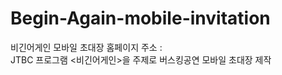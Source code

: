 # Begin-Again-mobile-invitation
비긴어게인 모바일 초대장 홈페이지 주소 : 
<br> JTBC 프로그램 &lt;비긴어게인>을 주제로 버스킹공연 모바일 초대장 제작 
